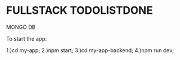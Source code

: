 # FULLSTACK TODOLISTDONE

MONGO DB

To start the app:

1.)cd my-app;
2.)npm start;
3.)cd my-app-backend;
4.)npm run dev;
